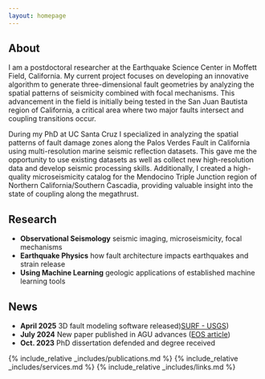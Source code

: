 ```yaml
---
layout: homepage
---
```


## About

I am a postdoctoral researcher at the Earthquake Science Center in Moffett Field, California. My current project focuses on developing an innovative algorithm to generate three-dimensional fault geometries by analyzing the spatial patterns of seismicity combined with focal mechanisms. This advancement in the field is initially being tested in the San Juan Bautista region of California, a critical area where two major faults intersect and coupling transitions occur.    

During my PhD at UC Santa Cruz I specialized in analyzing the spatial patterns of fault damage zones along the Palos Verdes Fault in California using multi-resolution marine seismic reflection datasets. This gave me the opportunity to use existing datasets as well as collect new high-resolution data and develop seismic processing skills. Additionally, I created a high-quality microseismicity catalog for the Mendocino Triple Junction region of Northern California/Southern Cascadia, providing valuable insight into the state of coupling along the megathrust.

## Research

- **Observational Seismology** seismic imaging, microseismicity, focal mechanisms
- **Earthquake Physics** how fault architecture impacts earthquakes and strain release
- **Using Machine Learning** geologic applications of established machine learning tools

## News

- **April 2025** 3D fault modeling software released)[SURF - USGS](https://code.usgs.gov/esc/surf))
- **July 2024** New paper published in AGU advances ([EOS article](https://eos.org/research-spotlights/imaging-below-the-surface-reveals-one-of-los-angeless-webs-of-faults))
- **Oct. 2023** PhD dissertation defended and degree received

{% include_relative _includes/publications.md %}
{% include_relative _includes/services.md %}
{% include_relative _includes/links.md %}
